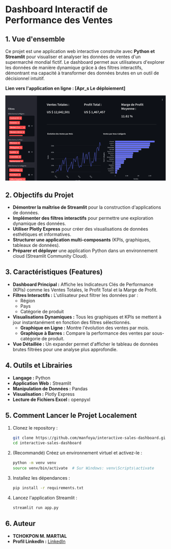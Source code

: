 # Dashboard Interactif de Performance des Ventes

## 1. Vue d'ensemble

Ce projet est une application web interactive construite avec **Python et Streamlit** pour visualiser et analyser les données de ventes d'un supermarché mondial fictif. Le dashboard permet aux utilisateurs d'explorer les données de manière dynamique grâce à des filtres interactifs, démontrant ma capacité à transformer des données brutes en un outil de décisionnel intuitif.

**Lien vers l'application en ligne : [Apr_s Le déploiement]**

![Aperçu du Dashboard](images/dashboard_screenshot.png)  

## 2. Objectifs du Projet

*   **Démontrer la maîtrise de Streamlit** pour la construction d'applications de données.
*   **Implémenter des filtres interactifs** pour permettre une exploration dynamique des données.
*   **Utiliser Plotly Express** pour créer des visualisations de données esthétiques et informatives.
*   **Structurer une application multi-composants** (KPIs, graphiques, tableaux de données).
*   **Préparer et déployer** une application Python dans un environnement cloud (Streamlit Community Cloud).

## 3. Caractéristiques (Features)

*   **Dashboard Principal :** Affiche les Indicateurs Clés de Performance (KPIs) comme les Ventes Totales, le Profit Total et la Marge de Profit.
*   **Filtres Interactifs :** L'utilisateur peut filtrer les données par :
    *   Région
    *   Pays
    *   Catégorie de produit
*   **Visualisations Dynamiques :** Tous les graphiques et KPIs se mettent à jour instantanément en fonction des filtres sélectionnés.
    *   **Graphique en Ligne :** Montre l'évolution des ventes par mois.
    *   **Graphique à Barres :** Compare la performance des ventes par sous-catégorie de produit.
*   **Vue Détaillée :** Un expander permet d'afficher le tableau de données brutes filtrées pour une analyse plus approfondie.

## 4. Outils et Librairies

*   **Langage :** Python
*   **Application Web :** Streamlit
*   **Manipulation de Données :** Pandas
*   **Visualisation :** Plotly Express
*   **Lecture de Fichiers Excel :** openpyxl

## 5. Comment Lancer le Projet Localement

1.  Clonez le repository :
    ```bash
    git clone https://github.com/manfoya/interactive-sales-dashboard.git
    cd interactive-sales-dashboard
    ```
2.  (Recommandé) Créez un environnement virtuel et activez-le :
    ```bash
    python -m venv venv
    source venv/bin/activate  # Sur Windows: venv\Scripts\activate
    ```
3.  Installez les dépendances :
    ```bash
    pip install -r requirements.txt
    ```
4.  Lancez l'application Streamlit :
    ```bash
    streamlit run app.py
    ```

## 6. Auteur

*   **TCHOKPON M. MARTIAL**
*   **Profil LinkedIn :** [LinkedIn](https://www.linkedin.com/in/martial-tchokpon/)